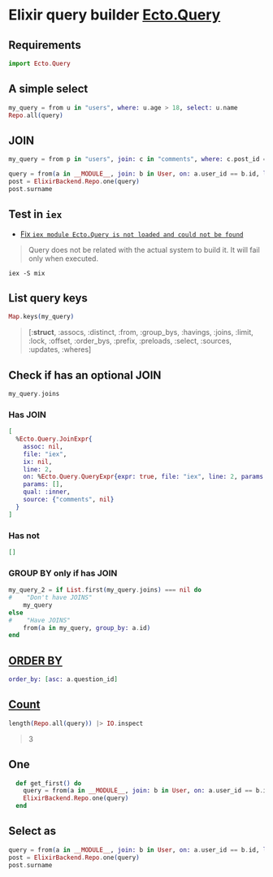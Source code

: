# Elixir query builder [Ecto.Query](https://hexdocs.pm/ecto/Ecto.Query.html)

## Requirements

```ex
import Ecto.Query
```

## A simple select

```ex
my_query = from u in "users", where: u.age > 18, select: u.name
Repo.all(query)
````

## JOIN

```ex
my_query = from p in "users", join: c in "comments", where: c.post_id == p.id
```

```ex
query = from(a in __MODULE__, join: b in User, on: a.user_id == b.id, limit: 1, select: %{id: a.id, title: a.title, name: b.name, surname: b.surname})
post = ElixirBackend.Repo.one(query)
post.surname
```

## Test in `iex`

* [Fix `iex module Ecto.Query is not loaded and could not be found`](https://stackoverflow.com/a/46128659)

> Query does not be related with the actual system to build it. It will fail only when executed.

```shell
iex -S mix
```

## List query keys

```ex
Map.keys(my_query)
```

> [:__struct__, :assocs, :distinct, :from, :group_bys, :havings, :joins, :limit,
> :lock, :offset, :order_bys, :prefix, :preloads, :select, :sources, :updates,
> :wheres]


## Check if has an optional JOIN

```ex
my_query.joins
```

### Has JOIN

```ex
[
  %Ecto.Query.JoinExpr{
    assoc: nil,
    file: "iex",
    ix: nil,
    line: 2,
    on: %Ecto.Query.QueryExpr{expr: true, file: "iex", line: 2, params: []},
    params: [],
    qual: :inner,
    source: {"comments", nil}
  }
]
```

### Has not

```ex
[]
```

### GROUP BY only if has JOIN

```ex
my_query_2 = if List.first(my_query.joins) === nil do
#    "Don't have JOINS"
    my_query
else
#    "Have JOINS"
    from(a in my_query, group_by: a.id)
end
```

## [ORDER BY](https://hexdocs.pm/ecto/Ecto.Query.html)

```ex
order_by: [asc: a.question_id]
```

## [Count](https://stackoverflow.com/a/36685025)

```ex
length(Repo.all(query)) |> IO.inspect
```
> 3

## One

```ex
  def get_first() do
    query = from(a in __MODULE__, join: b in User, on: a.user_id == b.id, limit: 1, select: {a.id, a.title, b.name, b.surname})
    ElixirBackend.Repo.one(query)
  end
```

## Select as

```ex
query = from(a in __MODULE__, join: b in User, on: a.user_id == b.id, limit: 1, select: %{id: a.id, title: a.title, name: b.name, surname: b.surname})
post = ElixirBackend.Repo.one(query)
post.surname
```